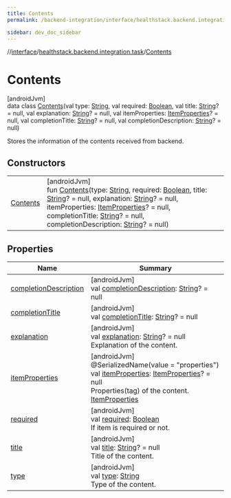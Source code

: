 ```yaml
---
title: Contents
permalink: /backend-integration/interface/healthstack.backend.integration.task/-contents/index.html

sidebar: dev_doc_sidebar
---
```

//[interface](../../../index.html)/[healthstack.backend.integration.task](../index.html)/[Contents](index.html)



# Contents



[androidJvm]\
data class [Contents](index.html)(val type: [String](https://kotlinlang.org/api/latest/jvm/stdlib/kotlin/-string/index.html), val required: [Boolean](https://kotlinlang.org/api/latest/jvm/stdlib/kotlin/-boolean/index.html), val title: [String](https://kotlinlang.org/api/latest/jvm/stdlib/kotlin/-string/index.html)? = null, val explanation: [String](https://kotlinlang.org/api/latest/jvm/stdlib/kotlin/-string/index.html)? = null, val itemProperties: [ItemProperties](../-item-properties/index.html)? = null, val completionTitle: [String](https://kotlinlang.org/api/latest/jvm/stdlib/kotlin/-string/index.html)? = null, val completionDescription: [String](https://kotlinlang.org/api/latest/jvm/stdlib/kotlin/-string/index.html)? = null)

Stores the information of the contents received from backend.



## Constructors


| | |
|---|---|
| [Contents](-contents.html) | [androidJvm]<br>fun [Contents](-contents.html)(type: [String](https://kotlinlang.org/api/latest/jvm/stdlib/kotlin/-string/index.html), required: [Boolean](https://kotlinlang.org/api/latest/jvm/stdlib/kotlin/-boolean/index.html), title: [String](https://kotlinlang.org/api/latest/jvm/stdlib/kotlin/-string/index.html)? = null, explanation: [String](https://kotlinlang.org/api/latest/jvm/stdlib/kotlin/-string/index.html)? = null, itemProperties: [ItemProperties](../-item-properties/index.html)? = null, completionTitle: [String](https://kotlinlang.org/api/latest/jvm/stdlib/kotlin/-string/index.html)? = null, completionDescription: [String](https://kotlinlang.org/api/latest/jvm/stdlib/kotlin/-string/index.html)? = null) |


## Properties


| Name | Summary |
|---|---|
| [completionDescription](completion-description.html) | [androidJvm]<br>val [completionDescription](completion-description.html): [String](https://kotlinlang.org/api/latest/jvm/stdlib/kotlin/-string/index.html)? = null |
| [completionTitle](completion-title.html) | [androidJvm]<br>val [completionTitle](completion-title.html): [String](https://kotlinlang.org/api/latest/jvm/stdlib/kotlin/-string/index.html)? = null |
| [explanation](explanation.html) | [androidJvm]<br>val [explanation](explanation.html): [String](https://kotlinlang.org/api/latest/jvm/stdlib/kotlin/-string/index.html)? = null<br>Explanation of the content. |
| [itemProperties](item-properties.html) | [androidJvm]<br>@SerializedName(value = &quot;properties&quot;)<br>val [itemProperties](item-properties.html): [ItemProperties](../-item-properties/index.html)? = null<br>Properties(tag) of the content. [ItemProperties](../-item-properties/index.html) |
| [required](required.html) | [androidJvm]<br>val [required](required.html): [Boolean](https://kotlinlang.org/api/latest/jvm/stdlib/kotlin/-boolean/index.html)<br>If item is required or not. |
| [title](title.html) | [androidJvm]<br>val [title](title.html): [String](https://kotlinlang.org/api/latest/jvm/stdlib/kotlin/-string/index.html)? = null<br>Title of the content. |
| [type](type.html) | [androidJvm]<br>val [type](type.html): [String](https://kotlinlang.org/api/latest/jvm/stdlib/kotlin/-string/index.html)<br>Type of the content. |

